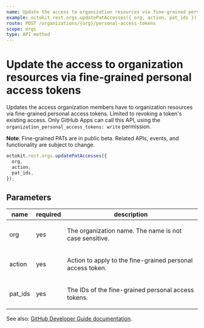 ```yaml
---
name: Update the access to organization resources via fine-grained personal access tokens
example: octokit.rest.orgs.updatePatAccesses({ org, action, pat_ids })
route: POST /organizations/{org}/personal-access-tokens
scope: orgs
type: API method
---
```


# Update the access to organization resources via fine-grained personal access tokens

Updates the access organization members have to organization resources via fine-grained personal access tokens. Limited to revoking a token's existing access. Only GitHub Apps can call this API,
using the `organization_personal_access_tokens: write` permission.

**Note**: Fine-grained PATs are in public beta. Related APIs, events, and functionality are subject to change.

```js
octokit.rest.orgs.updatePatAccesses({
  org,
  action,
  pat_ids,
});
```

## Parameters

<table>
  <thead>
    <tr>
      <th>name</th>
      <th>required</th>
      <th>description</th>
    </tr>
  </thead>
  <tbody>
    <tr><td>org</td><td>yes</td><td>

The organization name. The name is not case sensitive.

</td></tr>
<tr><td>action</td><td>yes</td><td>

Action to apply to the fine-grained personal access token.

</td></tr>
<tr><td>pat_ids</td><td>yes</td><td>

The IDs of the fine-grained personal access tokens.

</td></tr>
  </tbody>
</table>

See also: [GitHub Developer Guide documentation](https://docs.github.com/rest/orgs/orgs#update-the-access-to-organization-resources-via-fine-grained-personal-access-tokens).
